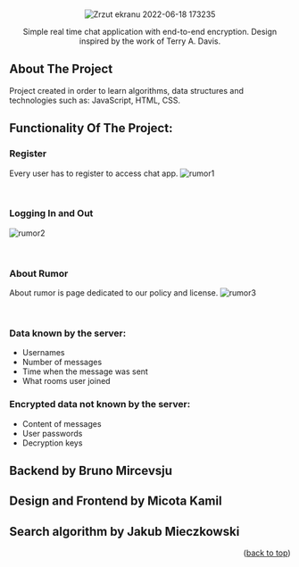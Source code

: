 <div id="top"></div>

<!-- PROJECT LOGO -->
<br />
<div align="center">
  
  ![Zrzut ekranu 2022-06-18 173235](https://user-images.githubusercontent.com/85360923/174445845-9494a685-987c-4823-aa9b-f16643f0c616.png)
  
  <p align="center">
    Simple real time chat application with end-to-end encryption.
    Design inspired by the work of Terry A. Davis.
    <br />
  </p>
</div>

<!-- ABOUT THE PROJECT -->
## About The Project

Project created in order to learn algorithms, data structures and technologies such as: JavaScript, HTML, CSS. 

## Functionality Of The Project:

### Register
Every user has to register to access chat app.
![rumor1](https://user-images.githubusercontent.com/85360923/174446646-912d8502-835d-4747-8b7a-cd162977c79f.gif)

<br />

### Logging In and Out
![rumor2](https://user-images.githubusercontent.com/85360923/174446792-956fa509-a3fa-4fd3-9157-e2ce2771c5dd.gif)

<br />

### About Rumor
About rumor is page dedicated to our policy and license.
![rumor3](https://user-images.githubusercontent.com/85360923/174447017-c3a6b686-f6a1-4038-b9ad-2ecc9f0fd6e1.gif)

<br />

### Data known by the server: 
<ul>
<li>Usernames</li>
<li>Number of messages</li>
<li>Time when the message was sent</li>
<li>What rooms user joined</li>
</ul>

### Encrypted data not known by the server: 
<ul>
<li>Content of messages</li>
<li>User passwords</li>
<li>Decryption keys</li>
</ul>

## Backend by Bruno Mircevsju
## Design and Frontend by Micota Kamil
## Search algorithm by Jakub Mieczkowski

<p align="right">(<a href="#top">back to top</a>)</p>

